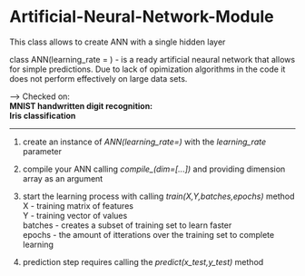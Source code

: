 # Artificial-Neural-Network-Module
This class allows to create ANN with a single hidden layer

class ANN(learning_rate = ) - is a ready artificial neaural network that allows for simple predictions. Due to lack of opimization algorithms in the code it does not perform effectively on large data sets. 


--> Checked on:<br />
**MNIST handwritten digit recognition:**<br />
**Iris classification**

____________________________________________________________________________________________________________________

1) create an instance of *ANN(learning_rate=)* with the *learning_rate* parameter

2) compile your ANN calling *compile_(dim=[...])* and providing dimension array as an argument

3) start the learning process with calling *train(X,Y,batches,epochs)* method<br />
  X - training matrix of features<br />
  Y - training vector of values<br />
  batches - creates a subset of training set to learn faster<br />
  epochs - the amount of itterations over the training set to complete learning

4) prediction step requires calling the *predict(x_test,y_test)* method
